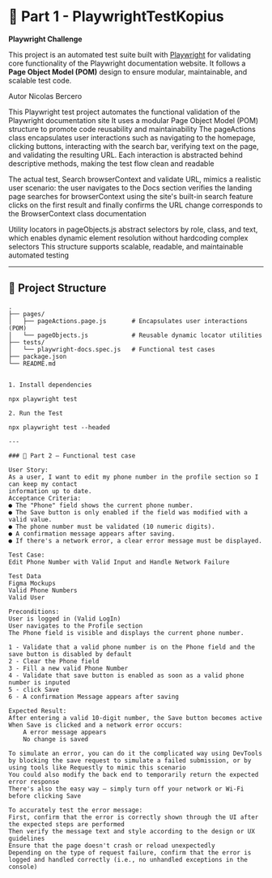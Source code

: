 # 📘 Part 1 - PlaywrightTestKopius  
**Playwright Challenge**

This project is an automated test suite built with [Playwright](https://playwright.dev/) for validating core functionality of the Playwright documentation website. It follows a **Page Object Model (POM)** design to ensure modular, maintainable, and scalable test code.

Autor Nicolas Bercero

This Playwright test project automates the functional validation of the Playwright documentation site
It uses a modular Page Object Model (POM) structure to promote code reusability and maintainability
The pageActions class encapsulates user interactions such as navigating to the homepage, clicking buttons, interacting with the search bar, verifying text on the page, and validating the resulting URL.
Each interaction is abstracted behind descriptive methods, making the test flow clean and readable

The actual test, Search browserContext and validate URL, mimics a realistic user scenario: 
    the user navigates to the Docs section
    verifies the landing page
    searches for browserContext using the site's built-in search feature
    clicks on the first result
    and finally confirms the URL change corresponds to the BrowserContext class documentation 
    
Utility locators in pageObjects.js abstract selectors by role, class, and text, which enables dynamic element resolution without hardcoding complex selectors
This structure supports scalable, readable, and maintainable automated testing

---

## 📁 Project Structure

```text
.
├── pages/
│   ├── pageActions.page.js       # Encapsulates user interactions (POM)
│   └── pageObjects.js            # Reusable dynamic locator utilities
├── tests/
│   └── playwright-docs.spec.js   # Functional test cases
├── package.json
└── README.md


1. Install dependencies

npx playwright test

2. Run the Test

npx playwright test --headed

---

### 📝 Part 2 – Functional test case

User Story:
As a user, I want to edit my phone number in the profile section so I can keep my contact
information up to date.
Acceptance Criteria:
● The "Phone" field shows the current phone number.
● The Save button is only enabled if the field was modified with a valid value.
● The phone number must be validated (10 numeric digits).
● A confirmation message appears after saving.
● If there's a network error, a clear error message must be displayed.

Test Case:
Edit Phone Number with Valid Input and Handle Network Failure

Test Data
Figma Mockups
Valid Phone Numbers
Valid User

Preconditions:
User is logged in (Valid LogIn)
User navigates to the Profile section
The Phone field is visible and displays the current phone number.

1 - Validate that a valid phone number is on the Phone field and the save button is disabled by default
2 - Clear the Phone field
3 - Fill a new valid Phone Number
4 - Validate that save button is enabled as soon as a valid phone number is inputed
5 - click Save
6 - A confirmation Message appears after saving

Expected Result:
After entering a valid 10-digit number, the Save button becomes active
When Save is clicked and a network error occurs:
    A error message appears
    No change is saved

To simulate an error, you can do it the complicated way using DevTools by blocking the save request to simulate a failed submission, or by using tools like Requestly to mimic this scenario
You could also modify the back end to temporarily return the expected error response
There's also the easy way — simply turn off your network or Wi-Fi before clicking Save

To accurately test the error message:
First, confirm that the error is correctly shown through the UI after the expected steps are performed
Then verify the message text and style according to the design or UX guidelines
Ensure that the page doesn't crash or reload unexpectedly
Depending on the type of request failure, confirm that the error is logged and handled correctly (i.e., no unhandled exceptions in the console)


